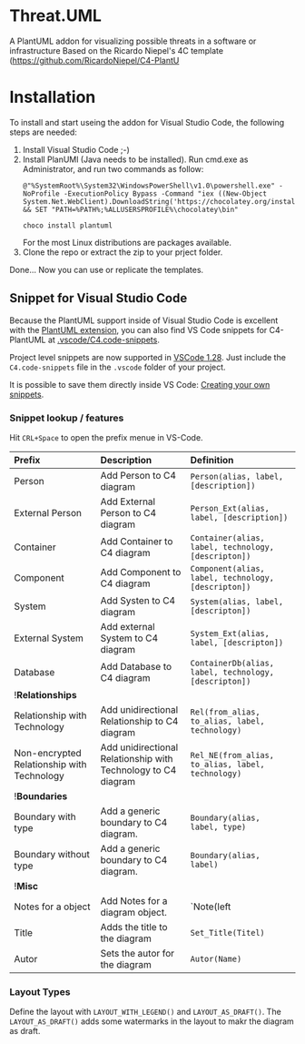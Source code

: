 # Threat.UML
A PlantUML addon for visualizing possible threats in a software or infrastructure
Based on the Ricardo Niepel's 4C template (https://github.com/RicardoNiepel/C4-PlantU

# Installation
To install and start useing the addon for Visual Studio Code, the following steps are needed:
1. Install Visual Studio Code ;-)
2. Install PlanUMl (Java needs to be installed). Run cmd.exe as Administrator, and run two commands as follow:
   ```
   @"%SystemRoot%\System32\WindowsPowerShell\v1.0\powershell.exe" -NoProfile -ExecutionPolicy Bypass -Command "iex ((New-Object    System.Net.WebClient).DownloadString('https://chocolatey.org/install.ps1'))" && SET "PATH=%PATH%;%ALLUSERSPROFILE%\chocolatey\bin"

   choco install plantuml
   ```
   For the most Linux distributions are packages available.
 3. Clone the repo or extract the zip to your prject folder.
 
Done... Now you can use or replicate the templates.

## Snippet for Visual Studio Code

Because the PlantUML support inside of Visual Studio Code is excellent with the [PlantUML extension](https://marketplace.visualstudio.com/items?itemName=jebbs.plantuml), you can also find VS Code snippets for C4-PlantUML at [.vscode/C4.code-snippets](.vscode/C4.code-snippets).

Project level snippets are now supported in [VSCode 1.28](https://code.visualstudio.com/updates/v1_28#_project-level-snippets).
Just include the `C4.code-snippets` file in the `.vscode` folder of your project.

It is possible to save them directly inside VS Code: [Creating your own snippets](https://code.visualstudio.com/docs/editor/userdefinedsnippets#_creating-your-own-snippets).

### Snippet lookup / features

Hit `CRL+Space` to open the prefix menue in VS-Code.

| Prefix        | Description           | Definition  |
|:-------------|:-------------|:-------|
|Person    | Add Person to C4 diagram | `Person(alias, label, [description])`|
|External Person | Add External Person to C4 diagram | `Person_Ext(alias, label, [description])`|
| Container | Add Container to C4 diagram | `Container(alias, label, technology, [descripton])`|
| Component | Add Component to C4 diagram | `Component(alias, label, technology, [descripton])`|
| System | Add Systen to C4 diagram | `System(alias, label, [descripton])`|
| External System | Add external System to C4 diagram | `System_Ext(alias, label, [descripton])`|
| Database | Add Database to C4 diagram | `ContainerDb(alias, label, technology, [descripton])`|
| !**Relationships** |
| Relationship with Technology | Add unidirectional Relationship to C4 diagram |  `Rel(from_alias, to_alias, label, technology)`
| Non-encrypted Relationship with Technology | Add unidirectional Relationship with Technology to C4 diagram |  `Rel_NE(from_alias, to_alias, label, technology)`|
| !**Boundaries** |
| Boundary with type | Add a generic boundary to C4 diagram. | `Boundary(alias, label, type)`|
| Boundary without type | Add a generic boundary to C4 diagram. | `Boundary(alias, label)`|
| !**Misc** |
| Notes for a object | Add Notes for a diagram object. | `Note(left|right|top|buttom, alias, notes)`|
| Title | Adds the title to the diagram | `Set_Title(Titel)`|
| Autor | Sets the autor for the diagram | `Autor(Name)`|

### Layout Types

Define the layout with `LAYOUT_WITH_LEGEND()` and `LAYOUT_AS_DRAFT()`.
The `LAYOUT_AS_DRAFT()` adds some watermarks in the layout to makr the diagram as draft.

